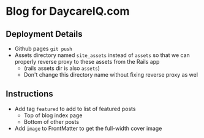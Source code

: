 Blog for DaycareIQ.com
======================

## Deployment Details ##

- Github pages `git push`
- Assets directory named `site_assets` instead of `assets` so that we can properly reverse proxy to these assets from the Rails app 
    - (rails assets dir is also `assets`)
    - Don't change this directory name without fixing reverse proxy as wel


## Instructions ##


- Add tag `featured` to add to list of featured posts
    + Top of blog index page
    + Bottom of other posts
- Add `image` to FrontMatter to get the full-width cover image
